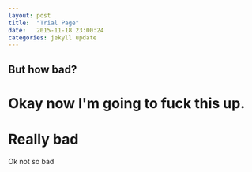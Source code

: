 ```yaml
---
layout: post
title:  "Trial Page"
date:   2015-11-18 23:00:24
categories: jekyll update
---
```

 
## But how bad?

# Okay now I'm going to fuck this up.

# Really bad

Ok not so bad

